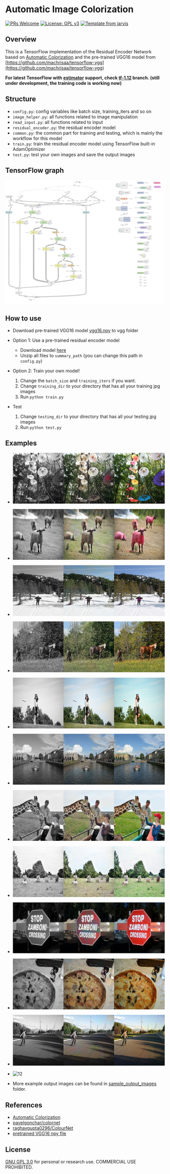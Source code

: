 # Automatic Image Colorization

[![PRs Welcome](https://img.shields.io/badge/PRs-welcome-brightgreen.svg?style=flat)](http://makeapullrequest.com)
[![License: GPL v3](https://img.shields.io/badge/License-GPL%20v3-blue.svg)](https://www.gnu.org/licenses/gpl-3.0)
[![Template from jarvis](https://img.shields.io/badge/Hi-Jarvis-ff69b4.svg)](https://github.com/Armour/Jarvis)

## Overview

This is a TensorFlow implementation of the Residual Encoder Network based on [Automatic Colorization](http://tinyclouds.org/colorize/) and the pre-trained VGG16 model from [https://github.com/machrisaa/tensorflow-vgg](https://github.com/machrisaa/tensorflow-vgg)

**For latest TensorFlow with [estimator](https://www.tensorflow.org/guide/estimators) support, check [tf-1.12](https://github.com/Armour/Automatic-Image-Colorization/tree/tf-1.12) branch. (still under development, the training code is working now)**

## Structure

* `config.py`: config variables like batch size, training_iters and so on
* `image_helper.py`: all functions related to image manipulation
* `read_input.py`: all functions related to input
* `residual_encoder.py`: the residual encoder model
* `common.py`: the common part for training and testing, which is mainly the workflow for this model
* `train.py`: train the residual encoder model using TensorFlow built-in AdamOptimizer
* `test.py`: test your own images and save the output images

## TensorFlow graph

![residual_encoder](residual_encoder.png)

## How to use

* Download pre-trained VGG16 model [vgg16.npy](https://drive.google.com/u/0/uc?id=1d0BRPQomC40L5xClfmuUBayRdJIdqKVb&export=download&confirm=t&uuid=ffb6f7e1-d71f-4f5d-a6a5-083f0b767e54&at=AB6BwCDjgV_wW8zsEGwQE5_Oh9kz:1691880071525) to vgg folder

* Option 1: Use a pre-trained residual encoder model
  * Download model [here](https://github.com/git-preet/IMAGE_COLORIZATION)
  * Unzip all files to `summary_path` (you can change this path in `config.py`)

* Option 2: Train your own model!
  1. Change the `batch_size` and `training_iters` if you want.
  2. Change `training_dir` to your directory that has all your training jpg images
  3. Run `python train.py`

* Test
  1. Change `testing_dir` to your directory that has all your testing jpg images
  2. Run `python test.py`

## Examples

* ![1](1.png)
* ![2](2.png)
* ![3](3.png)
* ![4](4.png)
* ![5](5.png)
* ![6](6.png)
* ![7](7.png)
* ![8](8.png)
* ![9](9.png)
* ![10](10.png)
* ![11](11.png)
* ![12](12.png)

* More example output images can be found in [sample_output_images](https://github.com/git-preet/IMAGE_COLORIZATION) folder.

## References

* [Automatic Colorization](http://tinyclouds.org/colorize/)
* [pavelgonchar/colornet](https://github.com/pavelgonchar/colornet)
* [raghavgupta0296/ColourNet](https://github.com/raghavgupta0296/ColourNet)
* [pretrained VGG16 npy file](https://github.com/machrisaa/tensorflow-vgg)


## License

[GNU GPL 3.0](https://github.com/git-preet/IMAGE_COLORIZATION/blob/main/LICENSE) for personal or research use. COMMERCIAL USE PROHIBITED.
